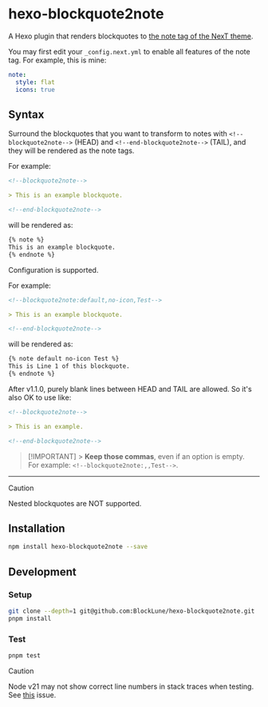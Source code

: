 # hexo-blockquote2note

A Hexo plugin that renders blockquotes to [the note tag of the NexT theme](https://theme-next.js.org/docs/tag-plugins/note).

You may first edit your `_config.next.yml` to enable all features of the note tag. For example, this is mine:

```yaml
note:
  style: flat
  icons: true
```

## Syntax

Surround the blockquotes that you want to transform to notes with `<!--blockquote2note-->` (HEAD) and `<!--end-blockquote2note-->` (TAIL), and they will be rendered as the note tags.

For example:

```md
<!--blockquote2note-->

> This is an example blockquote.

<!--end-blockquote2note-->
```

will be rendered as:

```md
{% note %}
This is an example blockquote.
{% endnote %}
```

Configuration is supported.

For example:

```md
<!--blockquote2note:default,no-icon,Test-->

> This is an example blockquote.

<!--end-blockquote2note-->
```

will be rendered as:

```md
{% note default no-icon Test %}
This is Line 1 of this blockquote.
{% endnote %}
```

After v1.1.0, purely blank lines between HEAD and TAIL are allowed. So it's also OK to use like:

```md
<!--blockquote2note-->

> This is an example.

<!--end-blockquote2note-->
```

> [!IMPORTANT] > **Keep those commas**, even if an option is empty.  
> For example: `<!--blockquote2note:,,Test-->`.

---

> [!CAUTION]
> Nested blockquotes are NOT supported.

## Installation

```bash
npm install hexo-blockquote2note --save
```

## Development

### Setup

```bash
git clone --depth=1 git@github.com:BlockLune/hexo-blockquote2note.git
pnpm install
```

### Test

```bash
pnpm test
```

> [!CAUTION]
> Node v21 may not show correct line numbers in stack traces when testing. See [this](https://github.com/BlockLune/hexo-blockquote2note/issues/1) issue.

